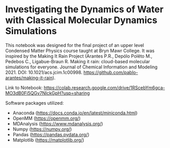 # Investigating the Dynamics of Water with Classical Molecular Dynamics Simulations

This notebook was designed for the final project of an upper level Condensed Matter Physics course taught at Bryn Mawr College. It was inspired by the Making It Rain Project (Arantes P.R., Depólo Polêto M., Pedebos C., Ligabue-Braun R. Making it rain: cloud-based molecular simulations for everyone. Journal of Chemical Information and Modeling 2021. DOI: 10.1021/acs.jcim.1c00998. https://github.com/pablo-arantes/making-it-rain).

Link to Notebook: https://colab.research.google.com/drive/1RScebYm6gca-MO3dB0Fi5QGv7NlckGpH?usp=sharing

Software packages utilized:
- Anaconda (https://docs.conda.io/en/latest/miniconda.html)
- OpenMM (https://openmm.org/)
- MDAnalysis (https://www.mdanalysis.org/)
- Numpy (https://numpy.org/)
- Pandas (https://pandas.pydata.org/)
- Matplotlib (https://matplotlib.org/)
